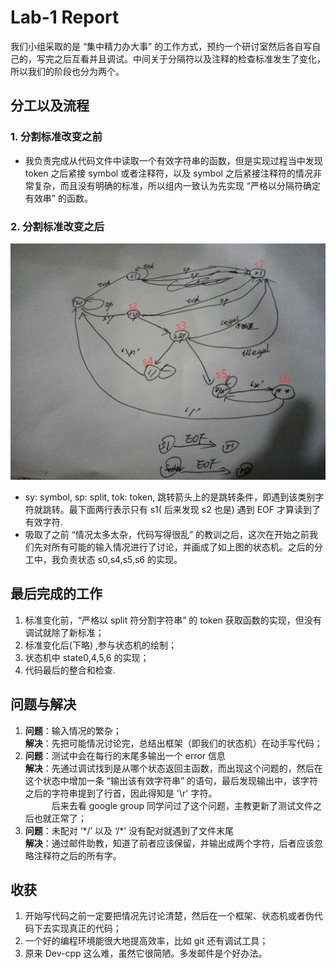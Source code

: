 # Lab-1 Report
我们小组采取的是 “集中精力办大事” 的工作方式，预约一个研讨室然后各自写自己的，写完之后互看并且调试。中间关于分隔符以及注释的检查标准发生了变化，所以我们的阶段也分为两个。
## 分工以及流程
### 1. 分割标准改变之前
+	我负责完成从代码文件中读取一个有效字符串的函数，但是实现过程当中发现 token 之后紧接 symbol 或者注释符，以及 symbol 之后紧接注释符的情况非常复杂，而且没有明确的标准，所以组内一致认为先实现 “严格以分隔符确定有效串” 的函数。  
	
### 2. 分割标准改变之后
![状态机](state.jpg)  
+	sy: symbol, sp: split, tok: token, 跳转箭头上的是跳转条件，即遇到该类别字符就跳转。最下面两行表示只有 s1( 后来发现 s2 也是) 遇到 EOF 才算读到了有效字符.
+	吸取了之前 “情况太多太杂，代码写得很乱” 的教训之后，这次在开始之前我们先对所有可能的输入情况进行了讨论，并画成了如上图的状态机。之后的分工中，我负责状态 s0,s4,s5,s6 的实现。

## 最后完成的工作
1.	标准变化前，“严格以 split 符分割字符串” 的 token 获取函数的实现，但没有调试就除了新标准；
2.	标准变化后(下略) ,参与状态机的绘制；
3.	状态机中 state0,4,5,6 的实现；
4.	代码最后的整合和检查. 

## 问题与解决
1.	**问题**：输入情况的繁杂；  
	**解决**：先把可能情况讨论完，总结出框架（即我们的状态机）在动手写代码；
2.	**问题**：测试中会在每行的末尾多输出一个 error 信息  
	**解决**：先通过调试找到是从哪个状态返回主函数，而出现这个问题的，然后在这个状态中增加一条 “输出该有效字符串” 的语句，最后发现输出中，该字符之后的字符串提到了行首，因此得知是 '\r' 字符。  
    &ensp;&ensp;&ensp;&ensp;&ensp;&ensp;后来去看 google group 同学问过了这个问题，主教更新了测试文件之后也就正常了；
3.	**问题**：未配对 ‘\*/’ 以及 ‘/\*’ 没有配对就遇到了文件末尾  
	**解决**：通过邮件助教，知道了前者应该保留，并输出成两个字符，后者应该忽略注释符之后的所有字。

## 收获
1.	开始写代码之前一定要把情况先讨论清楚，然后在一个框架、状态机或者伪代码下去实现真正的代码；
2.	一个好的编程环境能很大地提高效率，比如 git 还有调试工具；
3.	原来 Dev-cpp 这么难，虽然它很简陋。多发邮件是个好办法。
